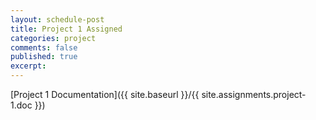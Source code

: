 ```yaml
---
layout: schedule-post
title: Project 1 Assigned
categories: project
comments: false
published: true
excerpt:
---
```


[Project 1 Documentation]({{ site.baseurl }}/{{ site.assignments.project-1.doc }})
